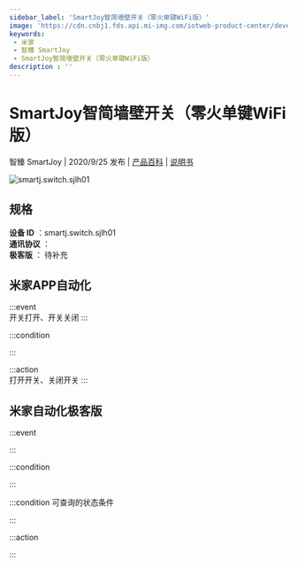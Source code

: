 ```yaml
---
sidebar_label: 'SmartJoy智简墙壁开关（零火单键WiFi版）'
image: 'https://cdn.cnbj1.fds.api.mi-img.com/iotweb-product-center/developer_1598057568977v9dRmsUy.png?GalaxyAccessKeyId=AKVGLQWBOVIRQ3XLEW&Expires=9223372036854775807&Signature=fjjFcle1YKc/2xdhVkDudry7ueE='
keywords: 
 - 米家
 - 智臻 SmartJoy
 - SmartJoy智简墙壁开关（零火单键WiFi版）
description : ''
---
```

# SmartJoy智简墙壁开关（零火单键WiFi版）

智臻 SmartJoy | 2020/9/25 发布 | [产品百科](https://home.mi.com/webapp/content/baike/product/index.html?model=smartj.switch.sjlh01/) | [说明书](https://home.mi.com/views/introduction.html?model=smartj.switch.sjlh01&region=cn)

![smartj.switch.sjlh01](https://cdn.cnbj1.fds.api.mi-img.com/iotweb-product-center/developer_1598057568977v9dRmsUy.png?GalaxyAccessKeyId=AKVGLQWBOVIRQ3XLEW&Expires=9223372036854775807&Signature=fjjFcle1YKc/2xdhVkDudry7ueE=)

## 规格  
> 
**设备 ID** ：smartj.switch.sjlh01  
**通讯协议** ：  
**极客版**  ： 待补充 


## 米家APP自动化  

:::event  
开关打开、开关关闭
:::

:::condition  

:::

:::action   
打开开关、关闭开关
:::

## 米家自动化极客版  

:::event  

:::

:::condition  

:::

:::condition 可查询的状态条件  

:::

:::action  

:::

        
